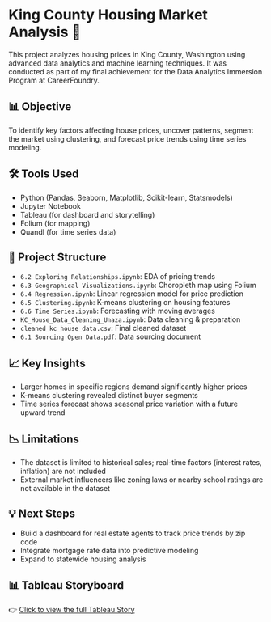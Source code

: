 # King County Housing Market Analysis 🏡

This project analyzes housing prices in King County, Washington using advanced data analytics and machine learning techniques. It was conducted as part of my final achievement for the Data Analytics Immersion Program at CareerFoundry.

## 📊 Objective
To identify key factors affecting house prices, uncover patterns, segment the market using clustering, and forecast price trends using time series modeling.

## 🛠️ Tools Used
- Python (Pandas, Seaborn, Matplotlib, Scikit-learn, Statsmodels)
- Jupyter Notebook
- Tableau (for dashboard and storytelling)
- Folium (for mapping)
- Quandl (for time series data)

## 📁 Project Structure

- `6.2 Exploring Relationships.ipynb`: EDA of pricing trends
- `6.3 Geographical Visualizations.ipynb`: Choropleth map using Folium
- `6.4 Regression.ipynb`: Linear regression model for price prediction
- `6.5 Clustering.ipynb`: K-means clustering on housing features
- `6.6 Time Series.ipynb`: Forecasting with moving averages
- `KC_House_Data_Cleaning_Unaza.ipynb`: Data cleaning & preparation
- `cleaned_kc_house_data.csv`: Final cleaned dataset
- `6.1 Sourcing Open Data.pdf`: Data sourcing document

## 📈 Key Insights
- Larger homes in specific regions demand significantly higher prices
- K-means clustering revealed distinct buyer segments
- Time series forecast shows seasonal price variation with a future upward trend

## 📉 Limitations
- The dataset is limited to historical sales; real-time factors (interest rates, inflation) are not included
- External market influencers like zoning laws or nearby school ratings are not available in the dataset

## 💡 Next Steps
- Build a dashboard for real estate agents to track price trends by zip code
- Integrate mortgage rate data into predictive modeling
- Expand to statewide housing analysis

## 📊 Tableau Storyboard
👉 [Click to view the full Tableau Story]((https://public.tableau.com/app/profile/unaza.ali/vizzes))
